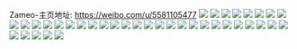 Zameo-主页地址: https://weibo.com/u/5581105477 
![](https://wx4.sinaimg.cn/mw2000/0065HKuhly1h9jlov42w2j32c03401kx.jpg) 
![](https://wx4.sinaimg.cn/mw2000/0065HKuhly1h9jlotvo4oj32c0340e81.jpg) 
![](https://wx4.sinaimg.cn/mw2000/0065HKuhly1h9jlox9ewyj32c03404qq.jpg) 
![](https://wx4.sinaimg.cn/mw2000/0065HKuhly1h9jloogt5hj32c0340e81.jpg) 
![](https://wx4.sinaimg.cn/mw2000/0065HKuhly1h9jlozeksnj32c0340e81.jpg) 
![](https://wx4.sinaimg.cn/mw2000/0065HKuhly1h7rn4hlwj2j30mi2pq47v.jpg) 
![](https://wx4.sinaimg.cn/mw2000/0065HKuhly1h6gh36c4b8j30u0140135.jpg) 
![](https://wx4.sinaimg.cn/mw2000/0065HKuhly1h6gh36vwo4j30u0140akh.jpg) 
![](https://wx4.sinaimg.cn/mw2000/0065HKuhly1h3xlt0w8xyj33282ao7wj.jpg) 
![](https://wx4.sinaimg.cn/mw2000/0065HKuhly1h3xlt18v8ej30u01qc47g.jpg) 
![](https://wx4.sinaimg.cn/mw2000/0065HKuhly1h3m55j1xicj31400u0wix.jpg) 
![](https://wx4.sinaimg.cn/mw2000/0065HKuhly1h3m55jk81mj31400u0act.jpg) 
![](https://wx4.sinaimg.cn/mw2000/0065HKuhly1h3m55k9g7vj31400u00wx.jpg) 
![](https://wx4.sinaimg.cn/mw2000/0065HKuhly1h3m55l3u9cj31400u0djy.jpg) 
![](https://wx4.sinaimg.cn/mw2000/0065HKuhly1h3m55m79t6j31400u0jwg.jpg) 
![](https://wx4.sinaimg.cn/mw2000/0065HKuhly1h3m55n58whj31400u00x4.jpg) 
![](https://wx4.sinaimg.cn/mw2000/0065HKuhly1h3m55np96lj31400u0ta7.jpg) 
![](https://wx4.sinaimg.cn/mw2000/0065HKuhly1h3m55pcuu3j31400u0wn8.jpg) 
![](https://wx4.sinaimg.cn/mw2000/0065HKuhly1h3m55pytwoj31400u0ac8.jpg) 
![](https://wx4.sinaimg.cn/mw2000/0065HKuhly1gpzc3kwslyj30u0140ala.jpg) 
![](https://wx4.sinaimg.cn/mw2000/0065HKuhly1gq0bohnj8dj30u01407ea.jpg) 
![](https://wx4.sinaimg.cn/mw2000/0065HKuhly1gpzc3bhlihj31400u0q5j.jpg) 
![](https://wx4.sinaimg.cn/mw2000/0065HKuhly1gpzc38axh2j30go0godgn.jpg) 
![](https://wx4.sinaimg.cn/mw2000/0065HKuhly1gh93khjjj2j31kw16oqv5.jpg) 
![](https://wx4.sinaimg.cn/mw2000/0065HKuhly1gevul17dptj31kw1kwqv5.jpg) 
![](https://wx4.sinaimg.cn/mw2000/0065HKuhly1gevul2h1ryj31kw1kwkjm.jpg) 
![](https://wx4.sinaimg.cn/mw2000/0065HKuhly1gevul4p8n0j31kw1kwqv6.jpg) 
![](https://wx4.sinaimg.cn/mw2000/0065HKuhly1gevul3pdwcj31kw1kwqv6.jpg) 
![](https://wx4.sinaimg.cn/mw2000/0065HKuhly1gevul0fhf4j31kw1kwe83.jpg) 
![](https://wx4.sinaimg.cn/mw2000/0065HKuhly1gevunv841dj30qo0qotb1.jpg) 
![](https://wx4.sinaimg.cn/mw2000/0065HKuhly1geaddddwt6j31e01e17wh.jpg) 
![](https://wx4.sinaimg.cn/mw2000/0065HKuhly1geadde8b4pj30u00u0kbk.jpg) 
![](https://wx4.sinaimg.cn/mw2000/0065HKuhly1geaddklfn9j31jk1jk7wj.jpg) 
![](https://wx4.sinaimg.cn/mw2000/0065HKuhly1geaddn1vq1j31jk1jk7wh.jpg) 
![](https://wx4.sinaimg.cn/mw2000/0065HKuhly1gbnuicgxvfj31qc0u04br.jpg) 
![](https://wx4.sinaimg.cn/mw2000/0065HKuhly1gbnuicxfn3j31qc0u0dqn.jpg) 
![](https://wx4.sinaimg.cn/mw2000/0065HKuhly1gbnuidav8kj31qc0u0duv.jpg) 
![](https://wx4.sinaimg.cn/mw2000/0065HKuhly1gbnuids53mj31qc0u0nbt.jpg) 
